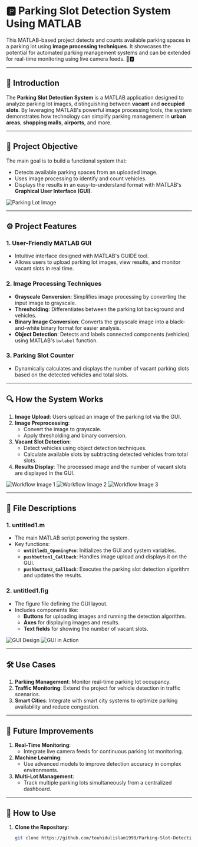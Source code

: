 # 🅿️ Parking Slot Detection System Using MATLAB

This MATLAB-based project detects and counts available parking spaces in a parking lot using **image processing techniques**. It showcases the potential for automated parking management systems and can be extended for real-time monitoring using live camera feeds. 🚗🅿️

---

## 📜 **Introduction**
The **Parking Slot Detection System** is a MATLAB application designed to analyze parking lot images, distinguishing between **vacant** and **occupied slots**. By leveraging MATLAB's powerful image processing tools, the system demonstrates how technology can simplify parking management in **urban areas**, **shopping malls**, **airports**, and more.

---

## 🎯 **Project Objective**
The main goal is to build a functional system that:
- Detects available parking spaces from an uploaded image.
- Uses image processing to identify and count vehicles.
- Displays the results in an easy-to-understand format with MATLAB's **Graphical User Interface (GUI)**.

![Parking Lot Image](https://github.com/user-attachments/assets/832becd9-c4dd-47d9-a83b-3549970773b8)

---

## ⚙️ **Project Features**

### **1. User-Friendly MATLAB GUI**
- Intuitive interface designed with MATLAB's GUIDE tool.
- Allows users to upload parking lot images, view results, and monitor vacant slots in real time.

### **2. Image Processing Techniques**
- **Grayscale Conversion**: Simplifies image processing by converting the input image to grayscale.
- **Thresholding**: Differentiates between the parking lot background and vehicles.
- **Binary Image Conversion**: Converts the grayscale image into a black-and-white binary format for easier analysis.
- **Object Detection**: Detects and labels connected components (vehicles) using MATLAB's `bwlabel` function.

### **3. Parking Slot Counter**
- Dynamically calculates and displays the number of vacant parking slots based on the detected vehicles and total slots.

---

## 🔍 **How the System Works**

1. **Image Upload**: Users upload an image of the parking lot via the GUI.
2. **Image Preprocessing**: 
   - Convert the image to grayscale.
   - Apply thresholding and binary conversion.
3. **Vacant Slot Detection**:
   - Detect vehicles using object detection techniques.
   - Calculate available slots by subtracting detected vehicles from total slots.
4. **Results Display**: The processed image and the number of vacant slots are displayed in the GUI.

![Workflow Image 1](https://github.com/user-attachments/assets/1f6affb1-7fd7-4cb5-8966-7c36185176b4)
![Workflow Image 2](https://github.com/user-attachments/assets/7ad4e530-1f92-416c-b4e1-513d70c51be6)
![Workflow Image 3](https://github.com/user-attachments/assets/37bf53c6-0c69-4d79-9d8c-519e9ae86591)

---

## 📂 **File Descriptions**

### **1. untitled1.m**
- The main MATLAB script powering the system.
- Key functions:
  - **`untitled1_OpeningFcn`**: Initializes the GUI and system variables.
  - **`pushbutton1_Callback`**: Handles image upload and displays it on the GUI.
  - **`pushbutton2_Callback`**: Executes the parking slot detection algorithm and updates the results.

### **2. untitled1.fig**
- The figure file defining the GUI layout.
- Includes components like:
  - **Buttons** for uploading images and running the detection algorithm.
  - **Axes** for displaying images and results.
  - **Text fields** for showing the number of vacant slots.

![GUI Design](https://github.com/user-attachments/assets/f5c27290-64a3-4746-b35d-631f1d604983)
![GUI in Action](https://github.com/user-attachments/assets/dfd0262e-ca84-49a5-a8c0-2028a1fd0e9a)

---

## 🛠️ **Use Cases**
1. **Parking Management**: Monitor real-time parking lot occupancy.
2. **Traffic Monitoring**: Extend the project for vehicle detection in traffic scenarios.
3. **Smart Cities**: Integrate with smart city systems to optimize parking availability and reduce congestion.

---

## 🚀 **Future Improvements**
1. **Real-Time Monitoring**:
   - Integrate live camera feeds for continuous parking lot monitoring.
2. **Machine Learning**:
   - Use advanced models to improve detection accuracy in complex environments.
3. **Multi-Lot Management**:
   - Track multiple parking lots simultaneously from a centralized dashboard.

---

## 📜 **How to Use**

1. **Clone the Repository**:
   ```bash
   git clone https://github.com/touhidulislam1999/Parking-Slot-Detection-System-Using-MATLAB.git
